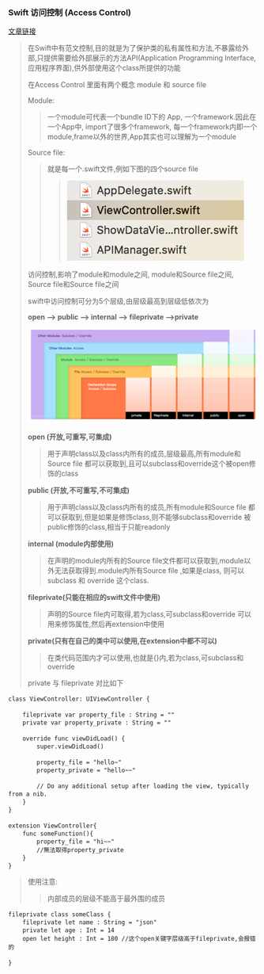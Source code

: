 ### Swift 访问控制 (Access Control)
[文章链接](https://medium.com/@jerrywang0420/access-control-教學-swift-3-ios-4d93ee567eb0)

>在Swift中有范文控制,目的就是为了保护类的私有属性和方法,不暴露给外部,只提供需要给外部展示的方法API(Application Programming Interface, 应用程序界面),供外部使用这个class所提供的功能
>
>在Access Control 里面有两个概念 module 和 source file
>
>Module: 
>>一个module可代表一个bundle ID下的 App, 一个framework.因此在一个App中, import了很多个framework, 每一个framework内即一个module,frame以外的世界,App其实也可以理解为一个module
>
>Source file:
>>就是每一个.swift文件,例如下图的四个source file
>>
>>>![](../img/Sourcefile.png)
>
>访问控制,影响了module和module之间, module和Source file之间, Source file和Source file之间
>
>swift中访问控制可分为5个层级,由层级最高到层级低依次为
>
>**open  -->  public  -->  internal --> fileprivate -->private**
>
>![Swift访问控制层级](../img/Swift访问控制层级.png)
>
>**open (开放,可重写,可集成)**
>> 用于声明class以及class内所有的成员,层级最高,所有module和Source file 都可以获取到,且可以subclass和override这个被open修饰的class
> 
>**public (开放,不可重写,不可集成)**
>> 用于声明class以及class内所有的成员,所有module和Source file 都可以获取到,但是如果是修饰class,则不能够subclass和override 被public修饰的class,相当于只能readonly
>
>**internal (module内部使用)**
>> 在声明的module内所有的Source file文件都可以获取到,module以外无法获取得到.module内所有Source file ,如果是class, 则可以 subclass 和 override 这个class.
>
>**fileprivate(只能在相应的swift文件中使用)**
>> 声明的Source file内可取得,若为class,可subclass和override
>> 可以用来修饰属性,然后再extension中使用
>
>**private(只有在自己的类中可以使用,在extension中都不可以)**
>> 在类代码范围内才可以使用,也就是{}内,若为class,可subclass和override
>
> private 与 fileprivate 对比如下


```
class ViewController: UIViewController {

    fileprivate var property_file : String = ""
    private var property_private : String = ""
    
    override func viewDidLoad() {
        super.viewDidLoad()
        
        property_file = "hello~"
        property_private = "hello~~"
        
        // Do any additional setup after loading the view, typically from a nib.
    }
}

extension ViewController{
    func someFunction(){
        property_file = "hi~~"
        //無法取得property_private
    }
}
```
> 使用注意: 
>>内部成员的层级不能高于最外围的成员

```
fileprivate class someClass {
	fileprivate let name : String = "json"
	private let age : Int = 14
	open let height : Int = 180 //这个open关键字层级高于fileprivate,会报错的

}
```




